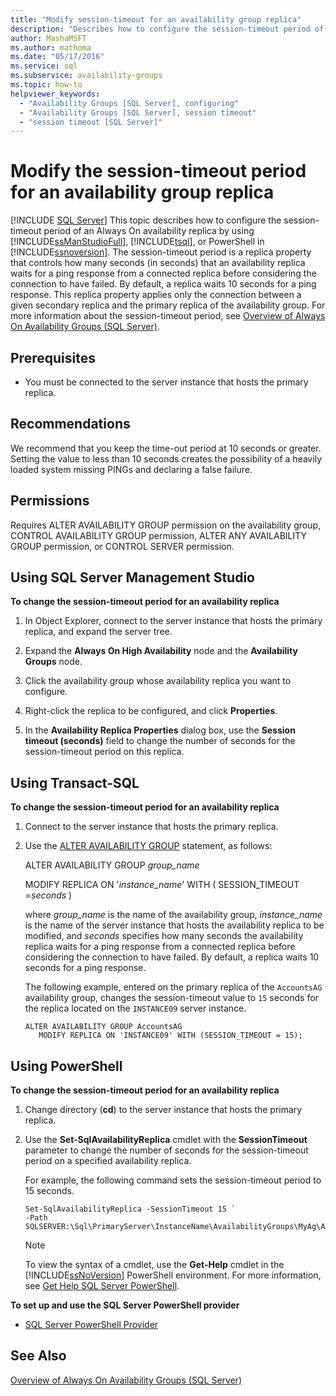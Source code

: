 ```yaml
---
title: "Modify session-timeout for an availability group replica"
description: "Describes how to configure the session-timeout period of a replica within an Always On availability group."
author: MashaMSFT
ms.author: mathoma
ms.date: "05/17/2016"
ms.service: sql
ms.subservice: availability-groups
ms.topic: how-to
helpviewer_keywords:
  - "Availability Groups [SQL Server], configuring"
  - "Availability Groups [SQL Server], session timeout"
  - "session timeout [SQL Server]"
---
```

# Modify the session-timeout period for an availability group replica
[!INCLUDE [SQL Server](../../../includes/applies-to-version/sqlserver.md)]
  This topic describes how to configure the session-timeout period of an Always On availability replica by using [!INCLUDE[ssManStudioFull](../../../includes/ssmanstudiofull-md.md)], [!INCLUDE[tsql](../../../includes/tsql-md.md)], or PowerShell in [!INCLUDE[ssnoversion](../../../includes/ssnoversion-md.md)]. The session-timeout period is a replica property that controls how many seconds (in seconds) that an availability replica waits for a ping response from a connected replica before considering the connection to have failed. By default, a replica waits 10 seconds for a ping response. This replica property applies only the connection between a given secondary replica and the primary replica of the availability group. For more information about the session-timeout period, see [Overview of Always On Availability Groups &#40;SQL Server&#41;](../../../database-engine/availability-groups/windows/overview-of-always-on-availability-groups-sql-server.md).  
   
##  <a name="Prerequisites"></a> Prerequisites  
  
-   You must be connected to the server instance that hosts the primary replica.  
  
##  <a name="Recommendations"></a> Recommendations  
 We recommend that you keep the time-out period at 10 seconds or greater. Setting the value to less than 10 seconds creates the possibility of a heavily loaded system missing PINGs and declaring a false failure.  
  
  
## <a name="Permissions"></a> Permissions  
 Requires ALTER AVAILABILITY GROUP permission on the availability group, CONTROL AVAILABILITY GROUP permission, ALTER ANY AVAILABILITY GROUP permission, or CONTROL SERVER permission.  
  
##  <a name="SSMSProcedure"></a> Using SQL Server Management Studio  
 **To change the session-timeout period for an availability replica**  
  
1.  In Object Explorer, connect to the server instance that hosts the primary replica, and expand the server tree.  
  
2.  Expand the **Always On High Availability** node and the **Availability Groups** node.  
  
3.  Click the availability group whose availability replica you want to configure.  
  
4.  Right-click the replica to be configured, and click **Properties**.  
  
5.  In the **Availability Replica Properties** dialog box, use the **Session timeout (seconds)** field to change the number of seconds for the session-timeout period on this replica.  
  
##  <a name="TsqlProcedure"></a> Using Transact-SQL  
 **To change the session-timeout period for an availability replica**  
  
1.  Connect to the server instance that hosts the primary replica.  
  
2.  Use the [ALTER AVAILABILITY GROUP](../../../t-sql/statements/alter-availability-group-transact-sql.md) statement, as follows:  
  
     ALTER AVAILABILITY GROUP *group_name*  
  
     MODIFY REPLICA ON '*instance_name*' WITH ( SESSION_TIMEOUT =*seconds* )  
  
     where *group_name* is the name of the availability group, *instance_name* is the name of the server instance that hosts the availability replica to be modified, and *seconds* specifies how many seconds the availability replica waits for a ping response from a connected replica before considering the connection to have failed. By default, a replica waits 10 seconds for a ping response.  
  
     The following example, entered on the primary replica of the `AccountsAG` availability group, changes the session-timeout value to `15` seconds for the replica located on the `INSTANCE09` server instance.  
  
    ```  
    ALTER AVAILABILITY GROUP AccountsAG   
       MODIFY REPLICA ON 'INSTANCE09' WITH (SESSION_TIMEOUT = 15);  
    ```  
  
##  <a name="PowerShellProcedure"></a> Using PowerShell  
 **To change the session-timeout period for an availability replica**  
  
1.  Change directory (**cd**) to the server instance that hosts the primary replica.  
  
2.  Use the **Set-SqlAvailabilityReplica** cmdlet with the **SessionTimeout** parameter to change the number of seconds for the session-timeout period on a specified availability replica.  
  
     For example, the following command sets the session-timeout period to 15 seconds.  
  
    ```  
    Set-SqlAvailabilityReplica -SessionTimeout 15 `   
    -Path SQLSERVER:\Sql\PrimaryServer\InstanceName\AvailabilityGroups\MyAg\AvailabilityReplicas\MyReplica  
    ```  
  
    > [!NOTE]  
    >  To view the syntax of a cmdlet, use the **Get-Help** cmdlet in the [!INCLUDE[ssNoVersion](../../../includes/ssnoversion-md.md)] PowerShell environment. For more information, see [Get Help SQL Server PowerShell](/powershell/sql-server/sql-server-powershell).  
  
 **To set up and use the SQL Server PowerShell provider**  
  
-   [SQL Server PowerShell Provider](/powershell/sql-server/sql-server-powershell-provider)  
  
## See Also  
 [Overview of Always On Availability Groups &#40;SQL Server&#41;](../../../database-engine/availability-groups/windows/overview-of-always-on-availability-groups-sql-server.md)  
  
